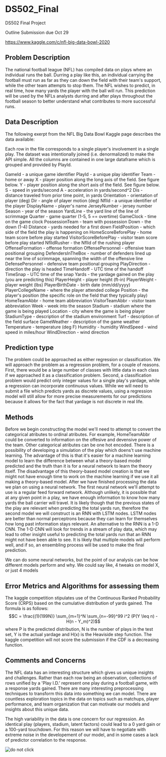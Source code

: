 # DS502_Final
DS502 Final Project

Outline Submission due Oct 29

https://www.kaggle.com/c/nfl-big-data-bowl-2020

## Problem Description
The national football league (NFL) has compiled data on plays where an individual runs the ball. Durring a play like this, an individual carrying the football must run as far as they can down the field with their team's support, while the other team attempts to stop them. The NFL wishes to predict, in real time, how many yards the player with the ball will run. This prediction will be used by the NFLs analysts durring and after plays throughout the football season to better understand what contributes to more successful runs.

## Data Description
The following exerpt from the NFL Big Data Bowl Kaggle page describes the data available:

Each row in the file corresponds to a single player's involvement in a single play. The dataset was intentionally joined (i.e. denormalized) to make the API simple. All the columns are contained in one large dataframe which is grouped and provided by PlayId.

GameId - a unique game identifier
PlayId - a unique play identifier
Team - home or away
X - player position along the long axis of the field. See figure below.
Y - player position along the short axis of the field. See figure below.
S - speed in yards/second
A - acceleration in yards/second^2
Dis - distance traveled from prior time point, in yards
Orientation - orientation of player (deg)
Dir - angle of player motion (deg)
NflId - a unique identifier of the player
DisplayName - player's name
JerseyNumber - jersey number
Season - year of the season
YardLine - the yard line of the line of scrimmage
Quarter - game quarter (1-5, 5 == overtime)
GameClock - time on the game clock
PossessionTeam - team with possession
Down - the down (1-4)
Distance - yards needed for a first down
FieldPosition - which side of the field the play is happening on
HomeScoreBeforePlay - home team score before play started
VisitorScoreBeforePlay - visitor team score before play started
NflIdRusher - the NflId of the rushing player
OffenseFormation - offense formation
OffensePersonnel - offensive team positional grouping
DefendersInTheBox - number of defenders lined up near the line of scrimmage, spanning the width of the offensive line
DefensePersonnel - defensive team positional grouping
PlayDirection - direction the play is headed
TimeHandoff - UTC time of the handoff
TimeSnap - UTC time of the snap
Yards - the yardage gained on the play (you are predicting this)
PlayerHeight - player height (ft-in)
PlayerWeight - player weight (lbs)
PlayerBirthDate - birth date (mm/dd/yyyy)
PlayerCollegeName - where the player attended college
Position - the player's position (the specific role on the field that they typically play)
HomeTeamAbbr - home team abbreviation
VisitorTeamAbbr - visitor team abbreviation
Week - week into the season
Stadium - stadium where the game is being played
Location - city where the game is being player
StadiumType - description of the stadium environment
Turf - description of the field surface
GameWeather - description of the game weather
Temperature - temperature (deg F)
Humidity - humidity
WindSpeed - wind speed in miles/hour
WindDirection - wind direction

## Prediction type
The problem could be approached as either regression or classification. We will approach the problem as a regression problem, for a couple of reasons. First, there would be a large number of classes with little data in each class if we approached it as a classification problem. Second, a classification problem would predict only integer values for a single play's yardage, while a regression can incorporate continuous values. While we will need to submit a file which predicts yards as discrete values, using a regression model will still allow for more precise measurements for our predictions because it allows for the fact that yardage is not discrete in real life.  

## Methods
  Before we begin constructing the model we'll need to attempt to convert the categorical atributes to ordinal atributes. For example, HomeTeamAbbr could be converted to information on the offesive and devensive power of the team. Other categorical atributes can be one hot encoded. There is a possibility of developing a simulation of the play which doens't use machine learning. The advantage of this is that it's easier for a machine learning model to learn the difference between what a theory-based model predicted and the truth than it is for a neural network to learn the theory itself. The disadvantage of this theory-based model creation is that we might not have enough time to work on the machine learning if we use it all making a theory-based model. After we have finished processing the data we plan on using a neural network.
  The first neural network we'll attempt to use is a regular feed forward network. Although unlikely, it is possible that at any given point in a play, we have enough information to know how many yards the ball carrier will travel. It is likely though that the previous states of the play are relevant when predicting the total yards run, therefore the second model we will construct is an RNN with LSTM nodes. LSTM nodes are better than normal perceptrons because they can learn for themselves how long past information stays relevant. An alternative to the RNN is a 1-D CNN. The 1-D CNN will look for trends in a stream of play data, which may lead to other insight useful to predicting the total yards run that an RNN might not have been able to see. It is likely that multiple models will perform well, and if so, an ensembling process will be used to make the final prediction.
  
  
We can do some neural networks, but the point of our analysis can be how different models perform and why. We could say like, 4 tweaks on model X, or just 4 models

## Error Metrics and Algorithms for assessing them
The kaggle competition stipulates use of the Continuous Ranked Probability Score (CRPS) based on the cumulative distribution of yards gained. The formula is as follows: $$C = \frac{(1)(199N)} \sum_{m=1}^N \sum_{n=-99}^99 i^2 (P(Y \leq n) - H(n - Y_m)^2)$$ where P is the predicted distribution, N is the number of plays in the test set, Y is the actual yardage and H(x) is the Heaviside step function. The kaggle competition will not score the submission if the CDF is a decreasing function.

## Comments and Concerns
The NFL data has an interesting structure which gives us unique insights and challenges. Rather than each row being an observation, collections of rows unified by a 'Play I.D.' represent one play during a football game, with a response yards gained. There are many interesting preprocessing techniques to transform this data into something we can model. There are countless exploration topics in the data on topics such as matchups, player performance, and team organization that can motivate our models and insights about this unique data.

The high variability in the data is one concern for our regression. An identical play (players, stadium, latent factors) could lead to a 0 yard gain or a 100-yard touchdown. For this reason we will have to negotiate with extreme noise in the developement of our model, and in some cases a lack of predictor correlation to the response.


![do not click](https://proxy.duckduckgo.com/iu/?u=https%3A%2F%2Fwww.catit.com%2Fwp-content%2Fuploads%2F2017%2F05%2FAnne-Baukje-Oord-891x891.jpg&f=1&nofb=1)
